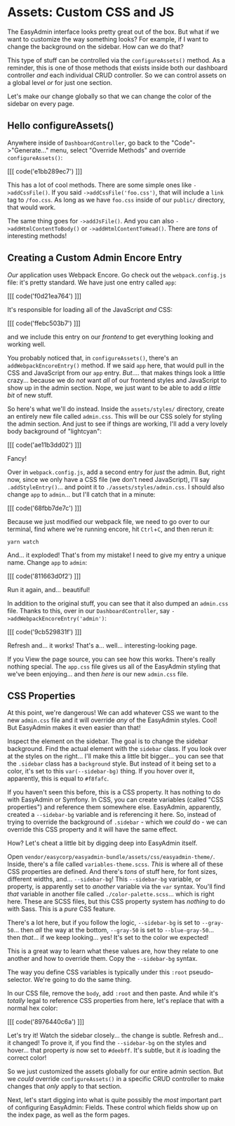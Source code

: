 # Assets: Custom CSS and JS

The EasyAdmin interface looks pretty great out of the box. But what if we want to
customize the way something looks? For example, if I want to change the background
on the sidebar. How can we do that?

This type of stuff can be controlled via the `configureAssets()` method. As a
reminder, this is one of those methods that exists inside both our dashboard
controller *and* each individual CRUD controller. So we can control assets on a
global level *or* for just one section.

Let's make our change globally so that we can change the color of the sidebar on
every page.

## Hello configureAssets()

Anywhere inside of `DashboardController`, go back to the "Code"->"Generate..."
menu, select "Override Methods" and override `configureAssets()`:

[[[ code('e1bb289ec7') ]]]

This has a lot of cool methods. There are some simple ones like `->addCssFile()`.
If you said `->addCssFile('foo.css')`, that will include a `link` tag to `/foo.css`.
As long as we have `foo.css` inside of our `public/` directory, that would work.

The same thing goes for `->addJsFile()`. And you can also `->addHtmlContentToBody()`
or `->addHtmlContentToHead()`. There are *tons* of interesting methods!

## Creating a Custom Admin Encore Entry

*Our* application uses Webpack Encore. Go check out the `webpack.config.js` file:
it's pretty standard. We have just one entry called `app`:

[[[ code('f0d21ea764') ]]]

It's responsible for loading all of the JavaScript *and* CSS:

[[[ code('ffebc503b7') ]]]

and we include this entry on our *frontend* to get everything looking and working well.

You probably noticed that, in `configureAssets()`, there's an
`addWebpackEncoreEntry()` method. If we said `app` here, that would pull in the
CSS and JavaScript from our `app` entry. *But*.... that makes things look a little
crazy... because we do *not* want *all* of our frontend styles and JavaScript to
show up in the admin section. Nope, we just want to be able to add *a little bit*
of new stuff.

So here's what we'll do instead. Inside the `assets/styles/` directory, create an
entirely new file called `admin.css`. This will be our CSS solely for styling
the admin section. And just to see if things are working, I'll add a very lovely
body background of "lightcyan":

[[[ code('ae11b3dd02') ]]]

Fancy!

Over in `webpack.config.js`, add a second entry for *just* the admin. But, right
now, since we only have a CSS file (we don't need JavaScript), I'll say
`.addStyleEntry()`... and point it to `./assets/styles/admin.css`. I should also
change `app` to `admin`... but I'll catch that in a minute:

[[[ code('68fbb7de7c') ]]]

Because we just modified our webpack file, we need to go over to our terminal,
find where we're running encore, hit `Ctrl`+`C`, and then rerun it:

```terminal-silent
yarn watch
```

And... it exploded! That's from my mistake! I need to give my entry a unique name.
Change `app` to `admin`:

[[[ code('811663d0f2') ]]]

Run it again, and... beautiful!

In addition to the original stuff, you can see that it also dumped an
`admin.css` file. Thanks to this, over in our `DashboardController`, say
`->addWebpackEncoreEntry('admin')`:

[[[ code('9cb529831f') ]]]

Refresh and... it works! That's a... well... interesting-looking page.

If you View the page source, you can see how this works. There's really nothing
special. The `app.css` file gives us all of the EasyAdmin styling that we've been
enjoying... and then *here* is our new `admin.css` file.

## CSS Properties

At this point, we're dangerous! We can add whatever CSS we want to the new
`admin.css` file and it will override *any* of the EasyAdmin styles. Cool! But
EasyAdmin makes it even easier than that!

Inspect the element on the sidebar. The goal is to change the sidebar background.
Find the actual element with the `sidebar` class. If you look over at the styles
on the right... I'll make this a little bit bigger... you can see that the
`.sidebar` class has a `background` style. But instead of it being set to a color,
it's set to this `var(--sidebar-bg)` thing. If you hover over it, apparently, this
is equal to `#f8fafc`.

If you haven't seen this before, this is a CSS property. It has nothing to do with
EasyAdmin or Symfony. In CSS, you can create variables (called "CSS properties") and
reference them somewhere else. EasyAdmin, apparently, created a `--sidebar-bg`
variable and is referencing it here. So, instead of trying to override the
background of `.sidebar` - which we *could* do - we can override this CSS property
and it will have the same effect.

How? Let's cheat a little bit by digging deep into EasyAdmin itself.

Open `vendor/easycorp/easyadmin-bundle/assets/css/easyadmin-theme/`. Inside,
there's a file called `variables-theme.scss`. *This* is where all of these CSS
properties are defined. And there's *tons* of stuff here, for font sizes,
different widths, and... `--sidebar-bg`! This `--sidebar-bg` variable,
or property, is apparently set to *another* variable via the `var` syntax. You'll
find *that* variable in another file called `./color-palette.scss`... which is
right here. These are SCSS files, but this CSS property system has *nothing* to do
with Sass. This is a *pure* CSS feature.

There's a lot here, but if you follow the logic, `--sidebar-bg` is set to
`--gray-50`... then *all* the way at the bottom, `--gray-50` is set to
`--blue-gray-50`... then *that*... if we keep looking... yes! It's set to the
color we expected!

This is a great way to learn what these values are, how they relate to
one another and how to override them. Copy the `--sidebar-bg` syntax.

The way you define CSS variables is typically under this `:root` pseudo-selector.
We're going to do the same thing.

In our CSS file, remove the `body`, add `:root` and then paste. And while it's
*totally* legal to reference CSS properties from here, let's replace that with
a normal hex color:

[[[ code('8976440c6a') ]]]

Let's try it! Watch the sidebar closely... the change is subtle. Refresh and...
it changed! To prove it, if you find the `--sidebar-bg` on the styles and hover...
that property *is* now set to `#deebff`. It's subtle, but it *is* loading the correct
color!

So we just customized the assets globally for our entire admin section. But we
*could* override `configureAssets()` in a specific CRUD controller to make changes
that *only* apply to that section.

Next, let's start digging into what is quite possibly the *most* important part of
configuring EasyAdmin: Fields. These control which fields show up on the index page,
as well as the form pages.
